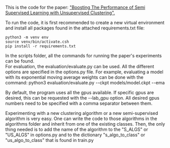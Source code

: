 This is the code for the paper: ["Boosting The Performance of Semi Supervised Learning with Unsupervised Clustering".](https://arxiv.org/pdf/2012.00504.pdf)

To run the code, it is first recommended to create a new virtual environment and install all packages found in the attached requirements.txt file:

    python3 -m venv env
    source venv/bin/activate.csh
    pip install -r requirements.txt 
    
In the scripts folder, all the commands for running the paper's experiments can be found.  
For evaluation, the evaluation/evaluate.py can be used. All the different options are specified in the options.py file. For example, evaluating a model with its exponential moving average weights can be done with the command:
    python3 evaluation/evaluate.py --ckpt models/model.ckpt --ema
    
By default, the program uses all the gpus available. If specific gpus are desired, this can be requested with the --lab_gpu option. All desired gpus numbers need to be specified with a comma separator between them. 

Experimenting with a new clustering algorithm or a new semi-supervised algorithm is very easy. One can write the code to those algorithms in the algorithms folder and inherit from one of the existing classes. Then, the only thing needed is to add the name of the algorithm to the "S_ALGS" or "US_ALGS" in options.py and to the dictionary "s_algo_to_class" or "us_algo_to_class"  that is found in train.py 
